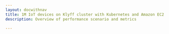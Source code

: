 ```yaml
---
layout: docwithnav
title: 1M IoT devices on Klyff cluster with Kubernetes and Amazon EC2
description: Overview of performance scenario and metrics 

---
```

